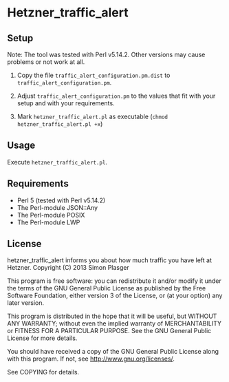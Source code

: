 Hetzner_traffic_alert
=====================

Setup
-----

Note: The tool was tested with Perl v5.14.2. Other versions may cause problems or not work at all.

1. Copy the file `traffic_alert_configuration.pm.dist` to `traffic_alert_configuration.pm`.

2. Adjust `traffic_alert_configuration.pm` to the values that fit with your setup and with your requirements.

3. Mark `hetzner_traffic_alert.pl` as executable (`chmod hetzner_traffic_alert.pl +x`)

Usage
-----

Execute `hetzner_traffic_alert.pl`.

Requirements
------------

* Perl 5 (tested with Perl v5.14.2)
* The Perl-module JSON::Any
* The Perl-module POSIX
* The Perl-module LWP

License
-------

hetzner_traffic_alert informs you about how much traffic you have left at Hetzner.
Copyright (C) 2013 Simon Plasger

This program is free software: you can redistribute it and/or modify
it under the terms of the GNU General Public License as published by
the Free Software Foundation, either version 3 of the License, or
(at your option) any later version.

This program is distributed in the hope that it will be useful,
but WITHOUT ANY WARRANTY; without even the implied warranty of
MERCHANTABILITY or FITNESS FOR A PARTICULAR PURPOSE.  See the
GNU General Public License for more details.

You should have received a copy of the GNU General Public License
along with this program.  If not, see <http://www.gnu.org/licenses/>.

See COPYING for details.
